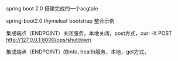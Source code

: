 ﻿spring boot 2.0 搭建完成的一个acgtale

spring-boot2.0 thymeleaf bootstrap 整合示例

集成端点（ENDPOINT）关闭服务，本地关闭，post方式，curl -X POST http://127.0.0.1:8000/ops/shutdown

集成端点（ENDPOINT）的info, health服务，本地，get方式，



